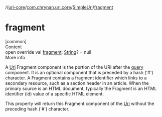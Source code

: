 //[uri-core](../../../index.md)/[com.chrynan.uri.core](../index.md)/[SimpleUri](index.md)/[fragment](fragment.md)



# fragment  
[common]  
Content  
open override val [fragment](fragment.md): [String](https://kotlinlang.org/api/latest/jvm/stdlib/kotlin/-string/index.html)? = null  
More info  


A [Uri](../-uri/index.md) Fragment component is the portion of the URI after the [query](query.md) component. It is an optional component that is preceded by a hash ('#') character. A Fragment contains a fragment identifier which links to a secondary resource, such as a section header in an article. When the primary source is an HTML document, typically the Fragment is an HTML identifier (id) value of a specific HTML element.



This property will return this Fragment component of the [Uri](../-uri/index.md) without the preceding hash ('#') character.

  



